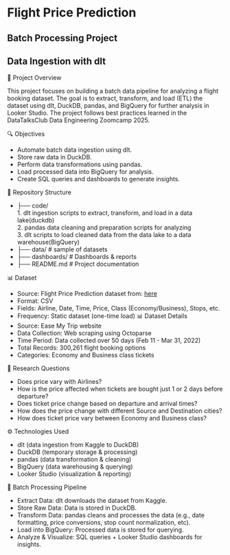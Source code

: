  # Flight Price Prediction

## Batch Processing Project

## Data Ingestion with dlt

📌 Project Overview

This project focuses on building a batch data pipeline for analyzing a flight booking dataset. The goal is to extract, transform, and load (ETL) the dataset using dlt, DuckDB, pandas, and BigQuery for further analysis in Looker Studio. The project follows best practices learned in the DataTalksClub Data Engineering Zoomcamp 2025.

🔍 Objectives 
* Automate batch data ingestion using dlt.
* Store raw data in DuckDB.
* Perform data transformations using pandas.
*  Load processed data into BigQuery for analysis.
*  Create SQL queries and dashboards to generate insights.

📂 Repository Structure
 * ├── code/
        <br>1. dlt ingestion scripts to extract, transform, and load in a data lake(duckdb)
        <br>2. pandas data cleaning and preparation scripts for analyzing
        <br>3. dlt scripts to load cleaned data from the data lake to a data warehouse(BigQuery)
 * ├── data/         # sample of datasets
 * ├── dashboards/          # Dashboards & reports
 * ├── README.md            # Project documentation

📊 Dataset
  * Source: Flight Price Prediction dataset from: [here](https://www.kaggle.com/datasets/shubhambathwal/flight-price-prediction)
  * Format: CSV
  * Fields: Airline, Date, Time, Price, Class (Economy/Business), Stops, etc.
  * Frequency: Static dataset (one-time load)
📊 Dataset Details
 * Source: Ease My Trip website
 * Data Collection: Web scraping using Octoparse
 * Time Period: Data collected over 50 days (Feb 11 - Mar 31, 2022)
 * Total Records: 300,261 flight booking options
 * Categories: Economy and Business class tickets

🔬 Research Questions
  * Does price vary with Airlines?
  * How is the price affected when tickets are bought just 1 or 2 days before departure?
  * Does ticket price change based on departure and arrival times?
  * How does the price change with different Source and Destination cities?
  * How does ticket price vary between Economy and Business class?

⚙️ Technologies Used
  * dlt (data ingestion from Kaggle to DuckDB)
  * DuckDB (temporary storage & processing)
  * pandas (data transformation & cleaning)
  * BigQuery (data warehousing & querying)
  * Looker Studio (visualization & reporting)

🔄 Batch Processing Pipeline
  * Extract Data: dlt downloads the dataset from Kaggle.
  * Store Raw Data: Data is stored in DuckDB.
  * Transform Data: pandas cleans and processes the data (e.g., date formatting, price conversions, stop count normalization, etc).
  * Load into BigQuery: Processed data is stored for querying.
  * Analyze & Visualize: SQL queries + Looker Studio dashboards for insights.
